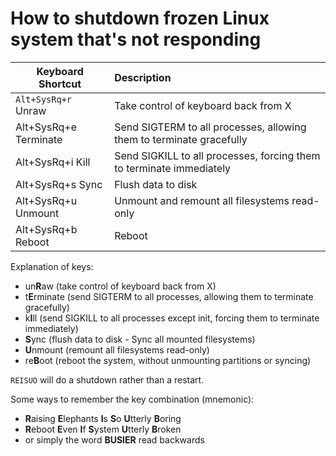 # How to shutdown frozen Linux system that's not responding
| Keyboard Shortcut        | Description                                                          |
| ------------------------ |:-------------------------------------------------------------------- | 
| `Alt+SysRq+r` Unraw        | Take control of keyboard back from X                                 | 
| Alt+SysRq+e Terminate    | Send SIGTERM to all processes, allowing them to terminate gracefully | 
| Alt+SysRq+i Kill         | Send SIGKILL to all processes, forcing them to terminate immediately | 
| Alt+SysRq+s Sync         | Flush data to disk                                                   | 
| Alt+SysRq+u Unmount      | Unmount and remount all filesystems read-only                        | 
| Alt+SysRq+b Reboot       | Reboot                                                               | 


Explanation of keys:
- un**R**aw (take control of keyboard back from X)
- t**E**rminate (send SIGTERM to all processes, allowing them to terminate gracefully)
- k**I**ll (send SIGKILL to all processes except init, forcing them to terminate immediately)
- **S**ync (flush data to disk - Sync all mounted filesystems)
- **U**nmount (remount all filesystems read-only)
- re**B**oot (reboot the system, without unmounting partitions or syncing)

`REISUO` will do a shutdown rather than a restart.

Some ways to remember the key combination (mnemonic):
- **R**aising **E**lephants **I**s **S**o **U**tterly **B**oring
- **R**eboot **E**ven **I**f **S**ystem **U**tterly **B**roken
- or simply the word **BUSIER** read backwards

